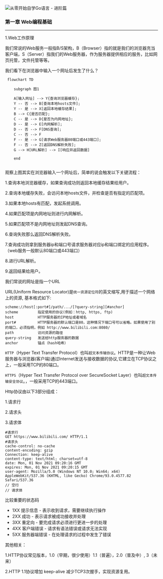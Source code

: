 ![从零开始自学Go语言 - 进阶篇](https://cdn.yuanketang.cn/images/courses/01/cover02.jpg)

### 第一章 Web编程基础
---
1.Web工作原理

我们常说的Web服务一般指B/S架构，B（Browser）指的就是我们的浏览器充当客户端，S（Server）指我们的Web服务器，作为服务器提供相应的服务，比如网页托管，文件托管等等。

我们看下在浏览器中输入一个网址后发生了什么？
```mermaid
 flowchart TD

    subgraph 图1

    A[输入网址] --> Y{查询浏览器缓存};
    Y -- 否 --> B[查询本地hosts文件];
    Y -- 是 --> X[返回本地缓存结果];
    B --> C{是否匹配};
    C -- 是 --> D{是否为内网地址};
    D -- 是 --> E[内网解析];
    D -- 否 --> F[DNS查询];
    C -- 否 --> F
    F -- 是 --> G[请求Web服务器80端口或443端口];
    F -- 否 --> Z[返回DNS解析失败];
    G --> H[URL解析] --> I[响应并返回数据]

    end
    
```

观察上图其实在浏览器输入一个网址后，简单的说会触发以下关键流程：

1.查询本地浏览器缓存，如果查询成功则返回本地缓存结果给用户。

2.查询本地缓存失败，会访问本地hosts文件，并检查是否有指定的匹配项。

3.如果本地hosts有匹配，发起系统调用。

4.如果匹配项是内网地址则进行内网解析。

5.如果匹配项不是内网地址则发起DNS查询。

6.查询失败那么返回DNS解析失败。

7.查询成功则拿到服务器ip和端口号请求服务器对应ip和端口绑定的应用程序。（web服务一般默认80端口或443端口）

8.进行URL解析。

9.返回结果给用户。

我们常说的网址是指一个URL

URL(Uniform Resource Locator)是`统一资源定位符`的英文缩写,用于描述一个网络上的资源, 基本格式如下:
```
scheme://host[:port#]/path/.../[?query-string][#anchor]
scheme         指定使用的协议(例如：http, https, ftp)
host           HTTP服务器的IP地址或者域名
port#          HTTP服务器的默认端口是80，这种情况下端口号可以省略。如果使用了别的端口，必须指明，例如 http://www.bilibili.com:8080/
path           访问资源的路径
query-string   发送给http服务器的数据
anchor         锚点（hash哈希）
```

`HTTP`（Hyper Text Transfer Protocol）也叫`超文本传输协议`。HTTP是一种让Web服务器与浏览器(客户端)通过Internet发送与接收数据的协议,它建立在TCP协议之上，一般采用TCP的80端口。

`HTTPS`（Hyper Text Transfer Protocol over SecureSocket Layer）也叫`超文本传输安全协议`。，一般采用TCP的443端口。

Http协议由以下3部分组成：

1.请求行

2.请求头

3.请求体

```http
#请求行
GET https://www.bilibili.com/ HTTP/1.1
#请求头
cache-control: no-cache
content-encoding: gzip
Connection: keep-alive
content-type: text/html; charset=utf-8
date: Mon, 01 Nov 2021 09:20:16 GMT
expires: Mon, 01 Nov 2021 09:20:15 GMT
user-agent: Mozilla/5.0 (Windows NT 10.0; Win64; x64) AppleWebKit/537.36 (KHTML, like Gecko) Chrome/93.0.4577.82 Safari/537.36
// 空行
// 请求体
```

比较重要的状态码

* 1XX 提示信息 - 表示收到请求，需要继续执行操作
* 2XX 成功 - 表示请求被成功接收并处理
* 3XX 重定向 - 要完成请求必须进行更进一步的处理
* 4XX 客户端错误 - 请求有语法错误或请求无法实现
* 5XX 服务器端错误 - 在处理请求的过程中发生了错误

其他相关：

1.HTTP协议常见版本，1.0（早期，很少使用）1.1（普遍），2.0（普及中）, 3（未来）

2.HTTP 1.1协议增加 keep-alive 减少TCP3次握手，实现资源复用。